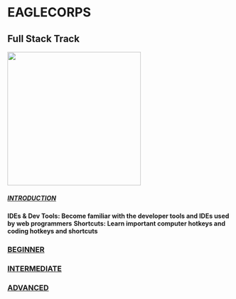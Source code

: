 # **EAGLECORPS**

## Full Stack Track

<img align="center" width="300" src="https://thehappypuppysite.com/wp-content/uploads/2017/10/Cute-Dog-Names-HP-long.jpg">

##### [INTRODUCTION](http://github.com)
**IDEs & Dev Tools: Become familiar with the developer tools and IDEs used by web programmers** 
**Shortcuts: Learn important computer hotkeys and coding hotkeys and shortcuts**

### [BEGINNER](http://github.com)
### [INTERMEDIATE](http://github.com)
### [ADVANCED](http://github.com)